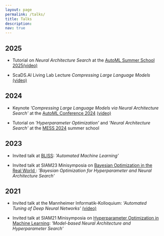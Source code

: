 ```yaml
---
layout: page
permalink: /talks/
title: Talks
description: 
nav: true
---
```


## 2025

- Tutorial on *Neural Architecture Search* at the [AutoML Summer School 2025](https://www.automlschool.org/)[(video)](https://youtu.be/xPCCgc5nFy8?si=1DO91vkCF-UZFpxX)

- ScaDS.AI Living Lab Lecture *Compressing Large Language Models* [(video)](https://youtu.be/f0JizSFMGZY?si=B6AYHi5zrpc2jdS2)

## 2024

- Keynote *'Compressing Large Language Models via Neural Architecture Search'* at the [AutoML Conference 2024](https://2024.automl.cc/) [(video)](https://youtu.be/yNw4Gcszkfw?si=O-KgA0yqs0rA9S39)

- Tutorial on *'Hyperparameter Optimization'* and *'Neural Architecture Search'* at the [MESS 2024](https://www.ants-lab.it/mess2024/) summer school

## 2023

- Invited talk at [BLISS](https://www.bliss.berlin/): *'Automated Machine Learning'*

- Invited talk at SIAM23 Minisymposia on [Bayesian Optimization in the Real World ](https://meetings.siam.org/sess/dsp_programsess.cfm?SESSIONCODE=75229)  : *'Bayesian Optimization for Hyperparameter and Neural Architecture Search'* 


## 2021 

- Invited talk at the Mannheimer Informatik-Kolloquium: *'Automated Tuning of Deep Neural Networks'* [(video)](https://youtu.be/-YZUvLftkns?si=nvJoouZtuvv1StUv) 

- Invited talk at SIAM21 Minisymposia on [Hyperparameter Optimization in Machine Learning](https://meetings.siam.org/sess/dsp_programsess.cfm?SESSIONCODE=70125): *'Model-based Neural Architecture and Hyperparameter Search'* 


